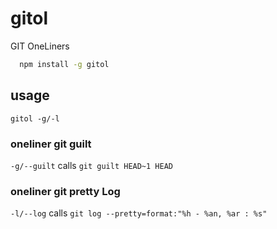 # gitol

GIT OneLiners

```bash
  npm install -g gitol
```

## usage

`gitol -g/-l` 

### oneliner git guilt

`-g/--guilt` calls `git guilt HEAD~1 HEAD`

### oneliner git pretty Log

`-l/--log` calls `git log --pretty=format:"%h - %an, %ar : %s"`

